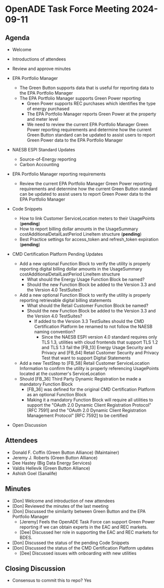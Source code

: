 # OpenADE Task Force Meeting 2024-09-11

## Agenda
* Welcome
* Introductions of attendees
* Review and approve minutes


* EPA Portfolio Manager
  *  The Green Button supports data that is useful for reporting data to the EPA Portfolio Manager
  * The EPA Portfolio Manager supports Green Power reporting
    * Green Power supports REC purchases which identifies the type of energy purchased
    * The EPA Portfolio Manager reports Green Power at the property and meter level
    * We need to review the current EPA Portfolio Manager Green Power reporting requirements and determine how the current Green Button standard can be updated to assist users to report Green Power data to the EPA Portfolio Manager


* NAESB ESPI Standard Updates
  * Source-of-Energy reporting
  * Carbon Accounting


* EPA Portfolio Manager reporting requirements 
  * Review the current EPA Portfolio Manager Green Power reporting requirements and determine how the current Green Button standard can be updated to assist users to report Green Power data to the EPA Portfolio Manager 


* Code Snippets
  * How to link Customer ServiceLocation meters to their UsagePoints (**pending**)
  * How to report billing dollar amounts in the UsageSummary costAdditionalDetailLastPeriod LineItem structure
    (**pending**)
  * Best Practice settings for access_token and refresh_token expiration (**pending**)


* CMD Certification Platform Pending Updates
  * Add a new optional Function Block to verify the utility is properly reporting digital billing dollar amounts
    in the UsageSummary costAdditionalDetailLastPeriod LineItem structure
    * What should the Energy Usage Function Block be named?
    * Should the new Function Block be added to the Version 3.3 and the Version 4.0 TestSuites?
  * Add a new optional Function Block to verify the utility is properly reporting retrievable digital billing
    statements
    * What should the Retail Customer Function Block be named?
    * Should the new Function Block be added to the Version 3.3 and the Version 4.0 TestSuites?
      * If added to the Version 3.3 TestSuites should the CMD Certification Platform be renamed to not follow
        the NAESB naming convention?
        * Since the NAESB ESPI version 4.0 standard requires only TLS 1.3, utilities with cloud frontends that
          support TLS 1.2 and TLS 1.3 fail the [FB_13] Energy Usage Security and Privacy and [FB_64]
          Retail Customer Security and Privacy Test that want to support Digital Statements
  * Add a new TestStep to [FB_58] Retail Customer ServiceLocation Information to confirm the utility is properly
    referencing UsagePoints located at the customer's ServiceLocation
  * Should [FB_36] Third Party Dynamic Registration be made a mandatory Function Block
    * [FB_36] was defined for the original CMD Certification Platform as an optional Function Block
    * Making it a mandatory Function Block will require all utilities to support the "OAuth 2.0 Dynamic Client
      Registration Protocol" [RFC 7591] and the "OAuth 2.0 Dynamic Client Registration Management Protocol" [RFC 7592]
      to be certified


* Open Discussion

## Attendees
* Donald F. Coffin (Green Button Alliance) (Maintainer)
* Jeremy J. Roberts (Green Button Alliance)
* Dee Hastey (Big Data Energy Services)
* Valdis Hellevik (Green Button Alliance)
* Ashish Goel (Sanalife)

## Minutes
* [Don] Welcome and introduction of new attendees
* [Don] Reviewed the minutes of the last meeting
* [Don] Discussed the similarity between Green Button and the EPA Portfolio Manager
  * [Jeremy] Feels the OpenADE Task Force can support Green Power reporting if we can obtain experts in the EAC and REC markets.
  * [Dee] Discussed her role in supporting the EAC and REC markets for BDES.
* [Don] Discussed the status of the pending Code Snippets 
* [Don] Discussed the status of the CMD Certification Platform updates 
  * [Dee] Discussed issues with onboarding with new utilities 

## Closing Discussion
* Consensus to commit this to repo? Yes
